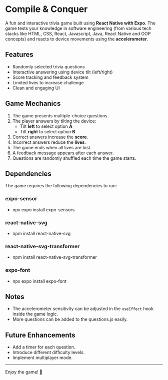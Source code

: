 # Compile & Conquer

A fun and interactive trivia game built using **React Native with Expo**. The game tests your knowledge in software engineering (from various tech stacks like HTML, CSS, React, Javascript, Java, React Native and OOP concepts) and reacts to device movements using the **accelerometer**.

## Features

- Randomly selected trivia questions
- Interactive answering using device tilt (left/right)
- Score tracking and feedback system
- Limited lives to increase challenge
- Clean and engaging UI

## Game Mechanics

1. The game presents multiple-choice questions.
2. The player answers by tilting the device:
   - Tilt **left** to select option **A**
   - Tilt **right** to select option **B**
3. Correct answers increase the **score**.
4. Incorrect answers reduce the **lives**.
5. The game ends when all lives are lost.
6. A feedback message appears after each answer.
7. Questions are randomly shuffled each time the game starts.

## Dependencies

The game requires the following dependencies to run:

### expo-sensor

- npx expo install expo-sensors

### react-native-svg

- npm install react-native-svg

### react-native-svg-transformer

- npm install react-native-svg-transformer

### expo-font

- npx expo install expo-font

## Notes

- The accelerometer sensitivity can be adjusted in the `useEffect` hook inside the game logic.
- More questions can be added to the questions.js easily.

## Future Enhancements

- Add a timer for each question.
- Introduce different difficulty levels.
- Implement multiplayer mode.

---

Enjoy the game! 🚀
